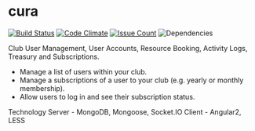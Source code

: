 # cura
[![Build Status](https://travis-ci.org/ct5845/cura.svg?branch=master)](https://travis-ci.org/ct5845/cura)
[![Code Climate](https://codeclimate.com/github/ct5845/cura/badges/gpa.svg)](https://codeclimate.com/github/ct5845/cura)
[![Issue Count](https://codeclimate.com/github/ct5845/cura/badges/issue_count.svg)](https://codeclimate.com/github/ct5845/cura)
![Dependencies](https://david-dm.org/ct5845/cura.svg)

Club User Management, User Accounts, Resource Booking, Activity Logs, Treasury and Subscriptions. 

- Manage a list of users within your club.
- Manage a subscriptions of a user to your club (e.g. yearly or monthly membership).
- Allow users to log in and see their subscription status.

Technology
Server - MongoDB, Mongoose, Socket.IO
Client - Angular2, LESS
